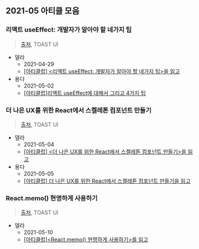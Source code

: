 ## 2021-05 아티클 모음

### 리액트 useEffect: 개발자가 알아야 할 네가지 팁

> [출처](https://ui.toast.com/weekly-pick/ko_20200916), TOAST UI

- 델라
  - 2021-04-29
  - [[아티클럽] <리액트 useEffect: 개발자가 알아야 할 네가지 팁>을 읽고](https://blog.naver.com/diddnjs02/222328550163)
- 용다
  - 2021-05-02
  - [[아티클럽]리액트 useEffect에 대해서 그리고 4가지 팁](https://juyoungpark718.github.io/posts/138)

### 더 나은 UX를 위한 React에서 스켈레톤 컴포넌트 만들기

> [출처](https://ui.toast.com/weekly-pick/ko_20201110), TOAST UI

- 델라
  - 2021-05-04
  - [[아티클럽] <더 나은 UX를 위한 React에서 스켈레톤 컴포넌트 만들기>을 읽고](https://blog.naver.com/diddnjs02/222338229212)
- 용다
  - 2021-05-05
  - [[아티클럽] 더 나은 UX를 위한 React에서 스켈레톤 컴포넌트 만들기을 읽고](https://juyoungpark718.github.io/posts/139)


### React.memo() 현명하게 사용하기

> [출처](https://ui.toast.com/weekly-pick/ko_20190731), TOAST UI

- 델라
   - 2021-05-10
   - [[아티클럽]<React.memo() 현명하게 사용하기>를 읽고](https://blog.naver.com/diddnjs02/222345715688)